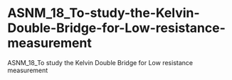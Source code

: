 # ASNM_18_To-study-the-Kelvin-Double-Bridge-for-Low-resistance-measurement
ASNM_18_To study the Kelvin Double Bridge for Low resistance measurement
